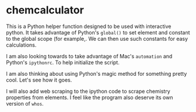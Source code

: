 # chemcalculator

This is a Python helper function designed to be used with interactive python. It takes advantage of Python's `global()` to set element and constant to the global scope (for example,. We can then use such constants for easy calculations.

I am also looking towards to take advantage of Mac's `automation` and Python's `ipythonrc`. To help initialize the script.

I am also thinking about using Python's magic method for something pretty cool. Let's see how it goes.

I will also add web scraping to the ipython code to scrape chemistry properties from elements. I feel like the program also deserve its own version of `whos`.
